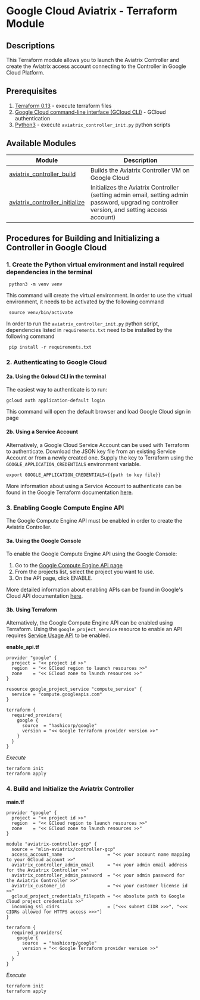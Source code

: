 # Google Cloud Aviatrix - Terraform Module

## Descriptions
This Terraform module allows you to launch the Aviatrix Controller and create the Aviatrix access account connecting to the Controller in Google Cloud Platform.

## Prerequisites
1. [Terraform 0.13](https://www.terraform.io/downloads.html) - execute terraform files
2. [Google Cloud command-line interface (GCloud CLI)](https://cloud.google.com/sdk/docs/install) - GCloud authentication
3. [Python3](https://www.python.org/downloads/) - execute `aviatrix_controller_init.py` python scripts

## Available Modules
 Module  | Description |
| ------- | ----------- |
|[aviatrix_controller_build](./aviatrix_controller_build) |Builds the Aviatrix Controller VM on Google Cloud |
|[aviatrix_controller_initialize](./aviatrix_controller_initialize) | Initializes the Aviatrix Controller (setting admin email, setting admin password, upgrading controller version, and setting access account) |


## Procedures for Building and Initializing a Controller in Google Cloud
### 1. Create the Python virtual environment and install required dependencies in the terminal
``` shell
 python3 -m venv venv
```
This command will create the virtual environment. In order to use the virtual environment, it needs to be activated by the following command
``` shell
 source venv/bin/activate
```
In order to run the `aviatrix_controller_init.py` python script, dependencies listed in `requirements.txt` need to be installed by the following command
``` shell
 pip install -r requirements.txt
```

### 2. Authenticating to Google Cloud
#### 2a. Using the Gcloud CLI in the terminal
The easiest way to authenticate is to run:
``` shell
gcloud auth application-default login
```
This command will open the default browser and load Google Cloud sign in page

#### 2b. Using a Service Account 
Alternatively, a Google Cloud Service Account can be used with Terraform to authenticate. Download the JSON key file from an existing Service Account or from a newly created one. Supply the key to Terraform using the `GOOGLE_APPLICATION_CREDENTIALS` environment variable.
```shell
export GOOGLE_APPLICATION_CREDENTIALS={{path to key file}}
```
More information about using a Service Account to authenticate can be found in the Google Terraform documentation [here](https://registry.terraform.io/providers/hashicorp/google/latest/docs/guides/getting_started#adding-credentials).

### 3. Enabling Google Compute Engine API
The Google Compute Engine API must be enabled in order to create the Aviatrix Controller.

#### 3a. Using the Google Console
To enable the Google Compute Engine API using the Google Console:
1. Go to the [Google Compute Engine API page](https://console.cloud.google.com/apis/library/compute.googleapis.com?project=_)
2. From the projects list, select the project you want to use.
3. On the API page, click ENABLE.

More detailed information about enabling APIs can be found in Google's Cloud API documentation [here](https://cloud.google.com/apis/docs/getting-started#enabling_apis).

#### 3b. Using Terraform
Alternatively, the Google Compute Engine API can be enabled using Terraform. Using the `google_project_service` resource to enable an API requires [Service Usage API](https://console.cloud.google.com/apis/library/serviceusage.googleapis.com?project=_) to be enabled.

**enable_api.tf**
```hcl
provider "google" {
  project = "<< project id >>"
  region  = "<< GCloud region to launch resources >>"
  zone    = "<< GCloud zone to launch resources >>"
}

resource google_project_service "compute_service" {
  service = "compute.googleapis.com"
}

terraform {
  required_providers{
    google {
      source  = "hashicorp/google"
      version = "<< Google Terraform provider version >>"
    }
  }
}
```
*Execute*
```shell
terraform init
terraform apply
```

### 4. Build and Initialize the Aviatrix Controller

**main.tf**
```hcl
provider "google" {
  project = "<< project id >>"
  region  = "<< GCloud region to launch resources >>"
  zone    = "<< GCloud zone to launch resources >>"
}

module "aviatrix-controller-gcp" {
  source = "mlin-aviatrix/controller-gcp"
  access_account_name                 = "<< your account name mapping to your GCloud account >>"
  aviatrix_controller_admin_email     = "<< your admin email address for the Aviatrix Controller >>"
  aviatrix_controller_admin_password  = "<< your admin password for the Aviatrix Controller >>"
  aviatrix_customer_id                = "<< your customer license id >>"
  gcloud_project_credentials_filepath = "<< absolute path to Google Cloud project credentials >>"
  incoming_ssl_cidrs                  = ["<<< subnet CIDR >>>", "<<< CIDRs allowed for HTTPS access >>>"]
}

terraform {
  required_providers{
    google {
      source  = "hashicorp/google"
      version = "<< Google Terraform provider version >>"
    }
  }
}
```
*Execute*
```shell
terraform init
terraform apply
```

